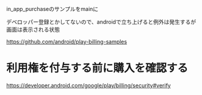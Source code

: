 in_app_purchaseのサンプルをmainに

デベロッパー登録とかしてないので、androidで立ち上げると例外は発生するが画面は表示される状態

https://github.com/android/play-billing-samples

# 利用権を付与する前に購入を確認する
https://developer.android.com/google/play/billing/security#verify

